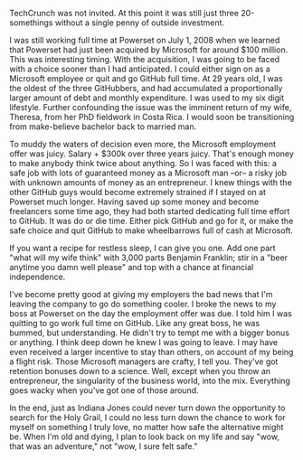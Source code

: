 TechCrunch was not invited. At this point it was still just three 20-somethings
without a single penny of outside investment.

I was still working full time at Powerset on July 1, 2008 when we learned that
Powerset had just been acquired by Microsoft for around $100 million. This was
interesting timing. With the acquisition, I was going to be faced with a choice
sooner than I had anticipated. I could either sign on as a Microsoft employee or
quit and go GitHub full time. At 29 years old, I was the oldest of the three
GitHubbers, and had accumulated a proportionally larger amount of debt and
monthly expenditure. I was used to my six digit lifestyle. Further confounding
the issue was the imminent return of my wife, Theresa, from her PhD fieldwork in
Costa Rica. I would soon be transitioning from make-believe bachelor back to
married man.

To muddy the waters of decision even more, the Microsoft employment offer was
juicy. Salary + $300k over three years juicy. That's enough money to make
anybody think twice about anything. So I was faced with this: a safe job with
lots of guaranteed money as a Microsoft man &#8211;or&#8211; a risky job with
unknown amounts of money as an entrepreneur. I knew things with the other GitHub
guys would become extremely strained if I stayed on at Powerset much longer.
Having saved up some money and become freelancers some time ago, they had both
started dedicating full time effort to GitHub. It was do or die time. Either
pick GitHub and go for it, or make the safe choice and quit GitHub to make
wheelbarrows full of cash at Microsoft.

If you want a recipe for restless sleep, I can give you one. Add one part "what
will my wife think" with 3,000 parts Benjamin Franklin; stir in a "beer anytime
you damn well please" and top with a chance at financial independence.

I've become pretty good at giving my employers the bad news that I'm leaving the
company to go do something cooler. I broke the news to my boss at Powerset on
the day the employment offer was due. I told him I was quitting to go work full
time on GitHub. Like any great boss, he was bummed, but understanding. He didn't
try to tempt me with a bigger bonus or anything. I think deep down he knew I was
going to leave. I may have even received a larger incentive to stay than others,
on account of my being a flight risk. Those Microsoft managers are crafty, I
tell you. They've got retention bonuses down to a science. Well, except when you
throw an entrepreneur, the singularity of the business world, into the mix.
Everything goes wacky when you've got one of those around.

In the end, just as Indiana Jones could never turn down the opportunity to
search for the Holy Grail, I could no less turn down the chance to work for
myself on something I truly love, no matter how safe the alternative might be.
When I'm old and dying, I plan to look back on my life and say "wow, that was an
adventure," not "wow, I sure felt safe."
